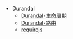 - Durandal
    - [Durandal-生命周期](Durandal-Lifecycle.md) 
    - [Durandal-路由](Durandal-Router.md)
    - [requirejs](require.md)